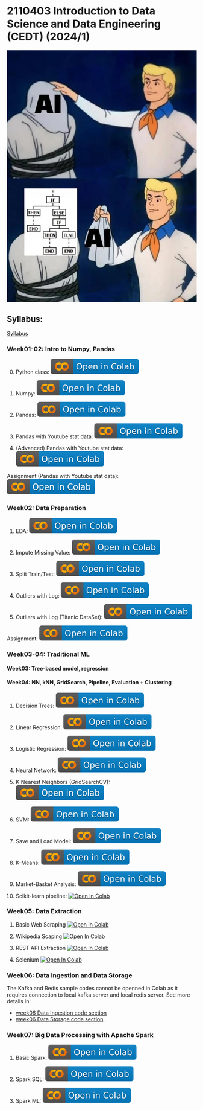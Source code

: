 # 2110403 Introduction to Data Science and Data Engineering (CEDT) (2024/1)

![alt text](https://raw.githubusercontent.com/pvateekul/2190513_DS-ICE_2024s1/c588810003e3dcd79c4d7de96539087b9a9fac0d/image/meme.jpg "join ds")

## Syllabus:

[Syllabus](https://mycourseville-default.s3.ap-southeast-1.amazonaws.com/useruploaded_course_files/2024_1/56269/materials/2110403_DSDE_CEDT_Syllabus_2024s1-1832-17283255435018.pdf)

### Week01-02: Intro to Numpy, Pandas

0. Python class: [![Open In Colab](https://raw.githubusercontent.com/pvateekul/2110403_DSDE-CEDT_2024s1/main/image/colab-badge.svg)](https://colab.research.google.com/github/pvateekul/2110403_DSDE-CEDT_2024s1/blob/main/code/Week01_Intro_Pandas/0_Class.ipynb)

1. Numpy: [![Open In Colab](https://raw.githubusercontent.com/pvateekul/2110403_DSDE-CEDT_2024s1/main/image/colab-badge.svg)](https://colab.research.google.com/github/pvateekul/2110403_DSDE-CEDT_2024s1/blob/main/code/Week01_Intro_Pandas/1_Numpy.ipynb)

2. Pandas: [![Open In Colab](https://raw.githubusercontent.com/pvateekul/2110403_DSDE-CEDT_2024s1/main/image/colab-badge.svg)](https://colab.research.google.com/github/pvateekul/2110403_DSDE-CEDT_2024s1/blob/main/code/Week01_Intro_Pandas/2_Pandas.ipynb)

3. Pandas with Youtube stat data: [![Open In Colab](https://raw.githubusercontent.com/pvateekul/2110403_DSDE-CEDT_2024s1/main/image/colab-badge.svg)](https://colab.research.google.com/github/pvateekul/2110403_DSDE-CEDT_2024s1/blob/main/code/Week01_Intro_Pandas/3_Pandas_%28Dataset_Trending_YouTube_Video_Statistics%29.ipynb)

4. (Advanced) Pandas with Youtube stat data: [![Open In Colab](https://raw.githubusercontent.com/pvateekul/2110403_DSDE-CEDT_2024s1/main/image/colab-badge.svg)](https://colab.research.google.com/github/pvateekul/2110403_DSDE-CEDT_2024s1/blob/main/code/Week01_Intro_Pandas/4_Advanced_Pandas_%28Dataset_Trending_YouTube_Video_Statistics%29.ipynb)

Assignment (Pandas with Youtube stat data): [![Open In Colab](https://raw.githubusercontent.com/pvateekul/2110403_DSDE-CEDT_2024s1/main/image/colab-badge.svg)](https://colab.research.google.com/github/pvateekul/2110403_DSDE-CEDT_2024s1/blob/main/code/Week01_Intro_Pandas/5_PandasAssignment.ipynb)

### Week02: Data Preparation

1. EDA: [![Open In Colab](https://raw.githubusercontent.com/pvateekul/2110403_DSDE-CEDT_2024s1/main/image/colab-badge.svg)](https://colab.research.google.com/github/pvateekul/2110403_DSDE-CEDT_2024s1/blob/main/code/Week02_DataPrep/Lab1_LoansDataSet.ipynb)

2. Impute Missing Value: [![Open In Colab](https://raw.githubusercontent.com/pvateekul/2110403_DSDE-CEDT_2024s1/main/image/colab-badge.svg)](https://colab.research.google.com/github/pvateekul/2110403_DSDE-CEDT_2024s1/blob/main/code/Week02_DataPrep/Lab2_ImputeMissingValue.ipynb)

3. Split Train/Test: [![Open In Colab](https://raw.githubusercontent.com/pvateekul/2110403_DSDE-CEDT_2024s1/main/image/colab-badge.svg)](https://colab.research.google.com/github/pvateekul/2110403_DSDE-CEDT_2024s1/blob/main/code/Week02_DataPrep/Lab3_SplitTrainTest.ipynb)

4. Outliers with Log: [![Open In Colab](https://raw.githubusercontent.com/pvateekul/2110403_DSDE-CEDT_2024s1/main/image/colab-badge.svg)](https://colab.research.google.com/github/pvateekul/2110403_DSDE-CEDT_2024s1/blob/main/code/Week02_DataPrep/Lab4_Outliers_Titanic.ipynb)

5. Outliers with Log (Titanic DataSet): [![Open In Colab](https://raw.githubusercontent.com/pvateekul/2110403_DSDE-CEDT_2024s1/main/image/colab-badge.svg)](https://colab.research.google.com/github/pvateekul/2110403_DSDE-CEDT_2024s1/blob/main/code/Week02_DataPrep/Lab5_Outliers_Boston_%28optional%29.ipynb)

Assignment: [![Open In Colab](https://raw.githubusercontent.com/pvateekul/2110403_DSDE-CEDT_2024s1/main/image/colab-badge.svg)](https://colab.research.google.com/github/pvateekul/2110403_DSDE-CEDT_2024s1/blob/main/code/Week02_DataPrep/Assignment2_TitanicDataPrep_ToStudent.ipynb) 

### Week03-04: Traditional ML
#### Week03: Tree-based model, regression
#### Week04: NN, kNN, GridSearch, Pipeline, Evaluation + Clustering

1. Decision Trees: [![Open In Colab](https://raw.githubusercontent.com/pvateekul/2110403_DSDE-CEDT_2024s1/main/image/colab-badge.svg)](https://colab.research.google.com/github/pvateekul/2110403_DSDE-CEDT_2024s1/blob/main/code/Week03_ML/1_Decision_Trees_Random_Forests_v3.ipynb)

2. Linear Regression: [![Open In Colab](https://raw.githubusercontent.com/pvateekul/2110403_DSDE-CEDT_2024s1/main/image/colab-badge.svg)](https://colab.research.google.com/github/pvateekul/2110403_DSDE-CEDT_2024s1/blob/main/code/Week03_ML/2_Linear_Regression_v2.ipynb)

3. Logistic Regression: [![Open In Colab](https://raw.githubusercontent.com/pvateekul/2110403_DSDE-CEDT_2024s1/main/image/colab-badge.svg)](https://colab.research.google.com/github/pvateekul/2110403_DSDE-CEDT_2024s1/blob/main/code/Week03_ML/3_Logistic_Regression_v2.ipynb)

4. Neural Network: [![Open In Colab](https://raw.githubusercontent.com/pvateekul/2110403_DSDE-CEDT_2024s1/main/image/colab-badge.svg)](https://colab.research.google.com/github/pvateekul/2110403_DSDE-CEDT_2024s1/blob/main/code/Week03_ML/4_Neural_Network_v3.ipynb)

5. K Nearest Neighbors (GridSearchCV): [![Open In Colab](https://raw.githubusercontent.com/pvateekul/2110403_DSDE-CEDT_2024s1/main/image/colab-badge.svg)](https://colab.research.google.com/github/pvateekul/2110403_DSDE-CEDT_2024s1/blob/main/code/Week03_ML/5_K_Nearest_Neighbors_v2.ipynb)

6. SVM: [![Open In Colab](https://raw.githubusercontent.com/pvateekul/2110403_DSDE-CEDT_2024s1/main/image/colab-badge.svg)](https://colab.research.google.com/github/pvateekul/2110403_DSDE-CEDT_2024s1/blob/main/code/Week03_ML/6_Support_Vector_Machine_v2.ipynb)

7. Save and Load Model: [![Open In Colab](https://raw.githubusercontent.com/pvateekul/2110403_DSDE-CEDT_2024s1/main/image/colab-badge.svg)](https://colab.research.google.com/github/pvateekul/2110403_DSDE-CEDT_2024s1/blob/main/code/Week03_ML/7_Save_Load_Model_v2.ipynb)

8. K-Means: [![Open In Colab](https://raw.githubusercontent.com/pvateekul/2110403_DSDE-CEDT_2024s1/main/image/colab-badge.svg)](https://colab.research.google.com/github/pvateekul/2110403_DSDE-CEDT_2024s1/blob/main/code/Week03_ML/8_K_Means_Clustering_v2.ipynb)

9. Market-Basket Analysis: [![Open In Colab](https://raw.githubusercontent.com/pvateekul/2110403_DSDE-CEDT_2024s1/main/image/colab-badge.svg)](https://colab.research.google.com/github/pvateekul/2110403_DSDE-CEDT_2024s1/blob/main/code/Week03_ML/9_Market_Basket_Intro_v2.ipynb)

10. Scikit-learn pipeline: [![Open In Colab](https://raw.githubusercontent.com/pvateekul/2110446_DSDE_2023s2/main/img/colab-badge.svg)](https://colab.research.google.com/github/pvateekul/2110403_DSDE-CEDT_2024s1/blob/main/code/Week03_ML/10_Scikit_learn_Pipeline.ipynb)


### Week05: Data Extraction

1. Basic Web Scraping [![Open In Colab](https://raw.githubusercontent.com/pvateekul/2110446_DSDE_2023s2/main/img/colab-badge.svg)](https://colab.research.google.com/github/pvateekul/2110403_DSDE-CEDT_2024s1/blob/main/code/Week05_DE_Intro_Data_Extraction/1_basic_web_scraping.ipynb)

2. Wikipedia Scaping [![Open In Colab](https://raw.githubusercontent.com/pvateekul/2110446_DSDE_2023s2/main/img/colab-badge.svg)](https://colab.research.google.com/github/pvateekul/2110403_DSDE-CEDT_2024s1/blob/main/code/Week05_DE_Intro_Data_Extraction/2_wiki_scraping_example.ipynb)

3. REST API Extraction [![Open In Colab](https://raw.githubusercontent.com/pvateekul/2110446_DSDE_2023s2/main/img/colab-badge.svg)](https://colab.research.google.com/github/pvateekul/2110403_DSDE-CEDT_2024s1/blob/main/code/Week05_DE_Intro_Data_Extraction/3_REST_API_extraction.ipynb)

4. Selenium [![Open In Colab](https://raw.githubusercontent.com/pvateekul/2110446_DSDE_2023s2/main/img/colab-badge.svg)](https://colab.research.google.com/github/pvateekul/2110403_DSDE-CEDT_2024s1/blob/main/code/Week05_DE_Intro_Data_Extraction/4_Selenium.ipynb)


### Week06: Data Ingestion and Data Storage

The Kafka and Redis sample codes cannot be openned in Colab as it requires connection to local kafka server and local redis server. See more details in:
- [week06 Data Ingestion code section](https://github.com/pvateekul/2110403_DSDE-CEDT_2024s1/tree/main/code/Week06_Ingestion_Storage/Data_Ingestion)
- [week06 Data Storage code section](https://github.com/pvateekul/2110403_DSDE-CEDT_2024s1/tree/main/code/Week06_Ingestion_Storage/Data_Storage).


### Week07: Big Data Processing with Apache Spark

1. Basic Spark: [![Open In Colab](https://raw.githubusercontent.com/pvateekul/2110403_DSDE-CEDT_2024s1/main/image/colab-badge.svg)](https://colab.research.google.com/github/pvateekul/2110403_DSDE-CEDT_2024s1/blob/main/code/Week07_Spark/1_Basic_Spark.ipynb)

2. Spark SQL: [![Open In Colab](https://raw.githubusercontent.com/pvateekul/2110403_DSDE-CEDT_2024s1/main/image/colab-badge.svg)](https://colab.research.google.com/github/pvateekul/2110403_DSDE-CEDT_2024s1/blob/main/code/Week07_Spark/2_Spark_SQL.ipynb)

3. Spark ML: [![Open In Colab](https://raw.githubusercontent.com/pvateekul/2110403_DSDE-CEDT_2024s1/main/image/colab-badge.svg)](https://colab.research.google.com/github/pvateekul/2110403_DSDE-CEDT_2024s1/blob/main/code/Week07_Spark/3_Spark_ML.ipynb)

